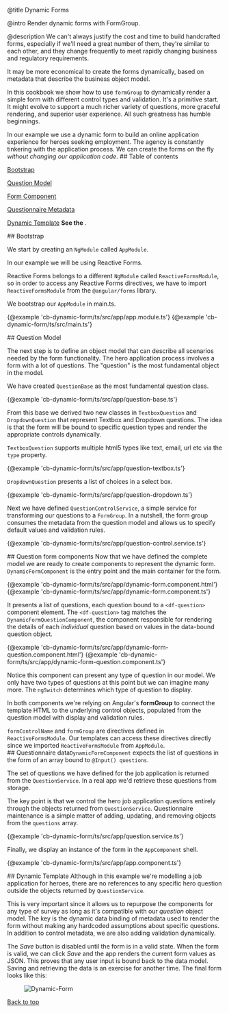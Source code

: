 @title
Dynamic Forms

@intro
Render dynamic forms with FormGroup.

@description
We can't always justify the cost and time to build handcrafted forms, 
especially if we'll need a great number of them, they're similar to each other, and they change frequently 
to meet rapidly changing business and regulatory requirements.

It may be more economical to create the forms dynamically, based on metadata that describe the business object model.

In this cookbook we show how to use `formGroup` to dynamically render a simple form with different control types and validation.
It's a primitive start. 
It might evolve to support a much richer variety of questions, more graceful rendering, and superior user experience.
All such greatness has humble beginnings.

In our example we use a dynamic form to build an online application experience for heroes seeking employment.
The agency is constantly tinkering with the application process.
We can create the forms on the fly *without changing our application code*. 
<a id="toc"></a>## Table of contents

   [Bootstrap](guide/dynamic-form#bootstrap)

   [Question Model](guide/dynamic-form#object-model)

   [Form Component](guide/dynamic-form#form-component)

   [Questionnaire Metadata](guide/dynamic-form#questionnaire-metadata)
   
   [Dynamic Template](guide/dynamic-form#dynamic-template)
**See the <live-example name="cb-dynamic-form"></live-example>**.

<a id="bootstrap"></a>## Bootstrap

We start by creating an `NgModule` called `AppModule`.

In our example we will be using Reactive Forms. 

Reactive Forms belongs to a different `NgModule` called `ReactiveFormsModule`, so in order to access any Reactive Forms directives, we have to import `ReactiveFormsModule` from the `@angular/forms` library.    

We bootstrap our `AppModule` in main.ts.

<md-tab-group>

  <md-tab label="app.module.ts">
    {@example 'cb-dynamic-form/ts/src/app/app.module.ts'}
  </md-tab>


  <md-tab label="main.ts">
    {@example 'cb-dynamic-form/ts/src/main.ts'}
  </md-tab>


</md-tab-group>


<a id="object-model"></a>## Question Model

The next step is to define an object model that can describe all scenarios needed by the form functionality.
The hero application process involves a form with a lot of questions. 
The "question" is the most fundamental object in the model.

We have created `QuestionBase` as the most fundamental question class.


{@example 'cb-dynamic-form/ts/src/app/question-base.ts'}

From this base we derived two new classes in `TextboxQuestion` and `DropdownQuestion` that represent Textbox and Dropdown questions. 
The idea is that the form will be bound to specific question types and render the appropriate controls dynamically. 

`TextboxQuestion` supports multiple html5 types like text, email, url etc via the `type` property.


{@example 'cb-dynamic-form/ts/src/app/question-textbox.ts'}

`DropdownQuestion` presents a list of choices in a select box.


{@example 'cb-dynamic-form/ts/src/app/question-dropdown.ts'}

Next we have defined `QuestionControlService`, a simple service for transforming our questions to a `FormGroup`. 
In a nutshell, the form group consumes the metadata from the question model and allows us to specify default values and validation rules.


{@example 'cb-dynamic-form/ts/src/app/question-control.service.ts'}

<a id="form-component"></a>## Question form components
Now that we have defined the complete model we are ready to create components to represent the dynamic form.
`DynamicFormComponent` is the entry point and the main container for the form. 
<md-tab-group>

  <md-tab label="dynamic-form.component.html">
    {@example 'cb-dynamic-form/ts/src/app/dynamic-form.component.html'}
  </md-tab>


  <md-tab label="dynamic-form.component.ts">
    {@example 'cb-dynamic-form/ts/src/app/dynamic-form.component.ts'}
  </md-tab>


</md-tab-group>

It presents a list of questions, each question bound to a `<df-question>` component element.
The `<df-question>` tag matches the `DynamicFormQuestionComponent`,
the component responsible for rendering the details of each _individual_ question based on values in the data-bound question object.  

<md-tab-group>

  <md-tab label="dynamic-form-question.component.html">
    {@example 'cb-dynamic-form/ts/src/app/dynamic-form-question.component.html'}
  </md-tab>


  <md-tab label="dynamic-form-question.component.ts">
    {@example 'cb-dynamic-form/ts/src/app/dynamic-form-question.component.ts'}
  </md-tab>


</md-tab-group>

Notice this component can present any type of question in our model. 
We only have two types of questions at this point but we can imagine many more.
The `ngSwitch` determines which type of question to display.

In both components  we're relying on Angular's **formGroup** to connect the template HTML to the
underlying control objects, populated from the question model with display and validation rules.

`formControlName` and `formGroup` are directives defined in `ReactiveFormsModule`. Our templates can access these directives directly since we imported `ReactiveFormsModule` from `AppModule`.  
<a id="questionnaire-metadata"></a>## Questionnaire data`DynamicFormComponent` expects the list of questions in the form of an array bound to  `@Input() questions`.

 The set of questions we have defined for the job application is returned from the `QuestionService`. 
 In a real app we'd retrieve these questions from storage.
 
 The key point is that we control the hero job application questions entirely through the objects returned from `QuestionService`. 
 Questionnaire maintenance is a simple matter of adding, updating, and removing objects from the `questions` array.
 

{@example 'cb-dynamic-form/ts/src/app/question.service.ts'}

Finally, we display an instance of the form in the `AppComponent` shell.


{@example 'cb-dynamic-form/ts/src/app/app.component.ts'}

<a id="dynamic-template"></a>## Dynamic Template
Although in this example we're modelling a job application for heroes, there are no references to any specific hero question 
outside the objects returned by `QuestionService`. 

This is very important since it allows us to repurpose the components for any type of survey
as long as it's compatible with our *question* object model. 
The key is the dynamic data binding of metadata used to render the form 
without making any hardcoded assumptions about specific questions. 
In addition to control metadata, we are also adding validation dynamically.

The *Save* button is disabled until the form is in a valid state. 
When the form is valid, we can click *Save* and the app renders the current form values as JSON. 
This proves that any user input is bound back to the data model.
Saving and retrieving the data is an exercise for another time.
The final form looks like this:
<figure class='image-display'>
  <img src="assets/images/cookbooks/dynamic-form/dynamic-form.png" alt="Dynamic-Form">  </img>
</figure>

[Back to top](guide/dynamic-form#top)